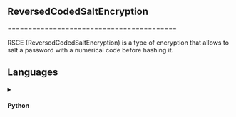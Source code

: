 ## ReversedCodedSaltEncryption
=========================================

RSCE (ReversedCodedSaltEncryption) is a type of encryption that allows to salt a password with a numerical code before hashing it.

## Languages
<details>
<summary><h4>Python</h4></summary>
<h5>How to use it ?</h5>

```python
import ReversedCodedSaltEncryption as rsce

encrypted = rsce.crypt(password, key)
decrypted = rsce.decrypt(encrypted, key)
```
</details>

